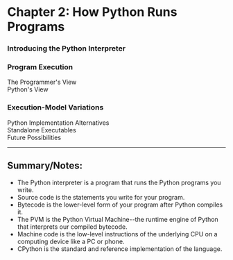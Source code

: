 # Chapter 2: How Python Runs Programs

### Introducing the Python Interpreter

### Program Execution
The Programmer's View  
Python's View  

### Execution-Model Variations
Python Implementation Alternatives  
Standalone Executables  
Future Possibilities  

--------------------------------------------------------------------------------------------------------------------------

## Summary/Notes:
- The Python interpreter is a program that runs the Python programs you write.
- Source code is the statements you write for your program.
- Bytecode is the lower-level form of your program after Python compiles it.
- The PVM is the Python Virtual Machine--the runtime engine of Python that interprets our compiled bytecode.
- Machine code is the low-level instructions of the underlying CPU on a computing device like a PC or phone.
- CPython is the standard and reference implementation of the language.
